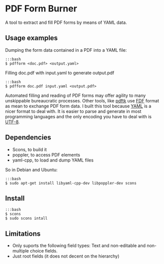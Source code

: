 # PDF Form Burner

A tool to extract and fill PDF forms by means of YAML data.

## Usage examples

Dumping the form data contained in a PDF into a YAML file:

	:::bash
	$ pdfform <doc.pdf> <output.yaml>

Filling doc.pdf with input.yaml to generate output.pdf

	:::bash
	$ pdfform doc.pdf input.yaml <output.pdf>

Automated filling and reading of PDF forms may offer agility
to many unskippable bureaucratic processes.
Other tools, like [pdftk] use [FDF] format as mean to exchange PDF form data.
I built this tool because [YAML] is a nicer format to deal with.
It is easier to parse and generate in most programming languages and
the only encoding you have to deal with is [UTF-8].

[pdftk]:(http://www.pdflabs.com/tools/pdftk-the-pdf-toolkit/)
[YAML]:(http://yaml.org)
[FDF]:(http://en.wikipedia.org/wiki/Forms_Data_Format)
[UTF-8]:(http://www.utf8everywhere.org/)

## Dependencies

- Scons, to build it
- poppler, to access PDF elements
- yaml-cpp, to load and dump YAML files

So in Debian and Ubuntu:

	:::bash
	$ sudo apt-get install libyaml-cpp-dev libpoppler-dev scons

## Install

	:::bash
	$ scons
	$ sudo scons intall

## Limitations

- Only suports the following field types: Text and non-editable and non-multiple choice fields.
- Just root fields (it does not decent on the hierarchy)



